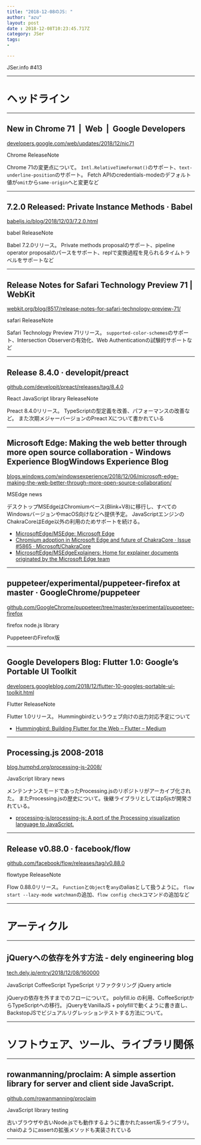 ```yaml
---
title: "2018-12-08のJS: "
author: "azu"
layout: post
date : 2018-12-08T10:23:45.717Z
category: JSer
tags:
-

---
```


JSer.info #413

----

<h1 class="site-genre">ヘッドライン</h1>

----

## New in Chrome 71  |  Web  |  Google Developers
[developers.google.com/web/updates/2018/12/nic71](https://developers.google.com/web/updates/2018/12/nic71 "New in Chrome 71  |  Web  |  Google Developers")
<p class="jser-tags jser-tag-icon"><span class="jser-tag">Chrome</span> <span class="jser-tag">ReleaseNote</span></p>

Chrome 71の変更点について。
`Intl.RelativeTimeFormat()`のサポート、`text-underline-position`のサポート。
Fetch APIのcredentials-modeのデフォルト値が`omit`から`same-origin`へと変更など


----

## 7.2.0 Released: Private Instance Methods · Babel
[babeljs.io/blog/2018/12/03/7.2.0.html](https://babeljs.io/blog/2018/12/03/7.2.0.html "7.2.0 Released: Private Instance Methods · Babel")
<p class="jser-tags jser-tag-icon"><span class="jser-tag">babel</span> <span class="jser-tag">ReleaseNote</span></p>

Babel 7.2.0リリース。
Private methods proposalのサポート、pipeline operator proposalのパースをサポート、replで変換過程を見られるタイムトラベルをサポートなど


----

## Release Notes for Safari Technology Preview 71 | WebKit
[webkit.org/blog/8517/release-notes-for-safari-technology-preview-71/](https://webkit.org/blog/8517/release-notes-for-safari-technology-preview-71/ "Release Notes for Safari Technology Preview 71 | WebKit")
<p class="jser-tags jser-tag-icon"><span class="jser-tag">safari</span> <span class="jser-tag">ReleaseNote</span></p>

Safari Technology Preview 71リリース。
`supported-color-schemes`のサポート、Intersection Observerの有効化、Web Authenticationの試験的サポートなど


----

## Release 8.4.0 · developit/preact
[github.com/developit/preact/releases/tag/8.4.0](https://github.com/developit/preact/releases/tag/8.4.0 "Release 8.4.0 · developit/preact")
<p class="jser-tags jser-tag-icon"><span class="jser-tag">React</span> <span class="jser-tag">JavaScript</span> <span class="jser-tag">library</span> <span class="jser-tag">ReleaseNote</span></p>

Preact 8.4.0リリース。
TypeScriptの型定義を改善、パフォーマンスの改善など。
また次期メジャーバージョンのPreact Xについて書かれている


----

## Microsoft Edge: Making the web better through more open source collaboration - Windows Experience BlogWindows Experience Blog
[blogs.windows.com/windowsexperience/2018/12/06/microsoft-edge-making-the-web-better-through-more-open-source-collaboration/](https://blogs.windows.com/windowsexperience/2018/12/06/microsoft-edge-making-the-web-better-through-more-open-source-collaboration/ "Microsoft Edge: Making the web better through more open source collaboration - Windows Experience BlogWindows Experience Blog")
<p class="jser-tags jser-tag-icon"><span class="jser-tag">MSEdge</span> <span class="jser-tag">news</span></p>

デスクトップMSEdgeはChromiumベース(Blink+V8)に移行し、すべてのWindowsバージョンやmacOS向けなどへ提供予定。
JavaScriptエンジンのChakraCoreはEdge以外の利用のためサポートを続ける。

- [MicrosoftEdge/MSEdge: Microsoft Edge](https://github.com/MicrosoftEdge/MSEdge "MicrosoftEdge/MSEdge: Microsoft Edge")
- [Chromium adoption in Microsoft Edge and future of ChakraCore · Issue #5865 · Microsoft/ChakraCore](https://github.com/Microsoft/ChakraCore/issues/5865 "Chromium adoption in Microsoft Edge and future of ChakraCore · Issue #5865 · Microsoft/ChakraCore")
- [MicrosoftEdge/MSEdgeExplainers: Home for explainer documents originated by the Microsoft Edge team](https://github.com/MicrosoftEdge/MSEdgeExplainers "MicrosoftEdge/MSEdgeExplainers: Home for explainer documents originated by the Microsoft Edge team")

----

## puppeteer/experimental/puppeteer-firefox at master · GoogleChrome/puppeteer
[github.com/GoogleChrome/puppeteer/tree/master/experimental/puppeteer-firefox](https://github.com/GoogleChrome/puppeteer/tree/master/experimental/puppeteer-firefox "puppeteer/experimental/puppeteer-firefox at master · GoogleChrome/puppeteer")
<p class="jser-tags jser-tag-icon"><span class="jser-tag">firefox</span> <span class="jser-tag">node.js</span> <span class="jser-tag">library</span></p>

PuppeteerのFirefox版


----

## Google Developers Blog: Flutter 1.0: Google’s Portable UI Toolkit
[developers.googleblog.com/2018/12/flutter-10-googles-portable-ui-toolkit.html](https://developers.googleblog.com/2018/12/flutter-10-googles-portable-ui-toolkit.html "Google Developers Blog: Flutter 1.0: Google’s Portable UI Toolkit")
<p class="jser-tags jser-tag-icon"><span class="jser-tag">Flutter</span> <span class="jser-tag">ReleaseNote</span></p>

Flutter 1.0リリース。
Hummingbirdというウェブ向けの出力対応予定について

- [Hummingbird: Building Flutter for the Web – Flutter – Medium](https://medium.com/flutter-io/hummingbird-building-flutter-for-the-web-e687c2a023a8 "Hummingbird: Building Flutter for the Web – Flutter – Medium")

----

## Processing.js 2008-2018
[blog.humphd.org/processing-js-2008/](https://blog.humphd.org/processing-js-2008/ "Processing.js 2008-2018")
<p class="jser-tags jser-tag-icon"><span class="jser-tag">JavaScript</span> <span class="jser-tag">library</span> <span class="jser-tag">news</span></p>

メンテンナンスモードであったProcessing.jsのリポジトリがアーカイブ化された。
またProcessing.jsの歴史について。後継ライブラリとしてはp5jsが開発されている。

- [processing-js/processing-js: A port of the Processing visualization language to JavaScript.](https://github.com/processing-js/processing-js/ "processing-js/processing-js: A port of the Processing visualization language to JavaScript.")

----

## Release v0.88.0 · facebook/flow
[github.com/facebook/flow/releases/tag/v0.88.0](https://github.com/facebook/flow/releases/tag/v0.88.0 "Release v0.88.0 · facebook/flow")
<p class="jser-tags jser-tag-icon"><span class="jser-tag">flowtype</span> <span class="jser-tag">ReleaseNote</span></p>

Flow 0.88.0リリース。
`Function`と`Object`を`any`のaliasとして扱うように。
`flow start --lazy-mode watchman`の追加、`flow config check`コマンドの追加など


----
<h1 class="site-genre">アーティクル</h1>

----

## jQueryへの依存を外す方法 - dely engineering blog
[tech.dely.jp/entry/2018/12/08/160000](https://tech.dely.jp/entry/2018/12/08/160000 "jQueryへの依存を外す方法 - dely engineering blog")
<p class="jser-tags jser-tag-icon"><span class="jser-tag">JavaScript</span> <span class="jser-tag">CoffeeScript</span> <span class="jser-tag">TypeScript</span> <span class="jser-tag">リファクタリング</span> <span class="jser-tag">jQuery</span> <span class="jser-tag">article</span></p>

jQueryの依存を外すまでのフローについて。
polyfill.io の利用、CoffeeScriptからTypeScriptへの移行。
jQueryをVanillaJS + polyfillで動くように書き直し、BackstopJSでビジュアルリグレッションテストする方法について。


----
<h1 class="site-genre">ソフトウェア、ツール、ライブラリ関係</h1>

----

## rowanmanning/proclaim: A simple assertion library for server and client side JavaScript.
[github.com/rowanmanning/proclaim](https://github.com/rowanmanning/proclaim "rowanmanning/proclaim: A simple assertion library for server and client side JavaScript.")
<p class="jser-tags jser-tag-icon"><span class="jser-tag">JavaScript</span> <span class="jser-tag">library</span> <span class="jser-tag">testing</span></p>

古いブラウザや古いNode.jsでも動作するように書かれたassert系ライブラリ。
chaiのようにassertの拡張メソッドも実装されている


----

